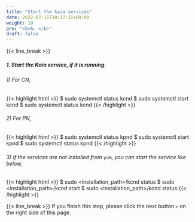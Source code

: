 ```yaml
---
title: "Start the kaia services"
date: 2022-07-11T18:37:31+09:00
weight: 10
pre: "<b>A. </b>"
draft: false
---
```


{{< line_break >}}
##### 1. Start the Kaia service, if it is running.
###### 1) For CN,
{{< highlight html >}}
$ sudo systemctl status kcnd
$ sudo systemctl start kcnd
$ sudo systemctl status kcnd
{{< /highlight >}}

###### 2) For PN,
{{< highlight html >}}
$ sudo systemctl status kpnd
$ sudo systemctl start kpnd
$ sudo systemctl status kpnd
{{< /highlight >}}

###### 3) If the services are not installed from ```yum```, you can start the service like below,
{{< highlight html >}}
$ sudo <installation_path>/kcnd status
$ sudo <installation_path>/kcnd start
$ sudo <installation_path>/kcnd status
{{< /highlight >}}

{{< line_break >}}
If you finish this step, please click the next button ```>``` on the right side of this page.
